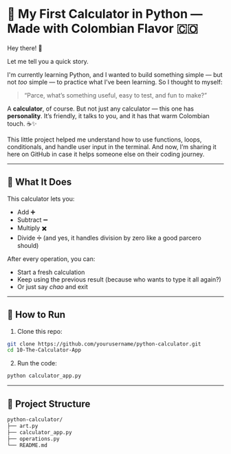 
# 🧮 My First Calculator in Python — Made with Colombian Flavor 🇨🇴

Hey there! 👋

Let me tell you a quick story.

I'm currently learning Python, and I wanted to build something simple — but not *too* simple — to practice what I’ve been learning. So I thought to myself:

> “Parce, what’s something useful, easy to test, and fun to make?”

A **calculator**, of course. But not just any calculator — this one has **personality**. It’s friendly, it talks to you, and it has that warm Colombian touch. ☕✨

This little project helped me understand how to use functions, loops, conditionals, and handle user input in the terminal. And now, I’m sharing it here on GitHub in case it helps someone else on their coding journey.

---

## 🚀 What It Does

This calculator lets you:

- Add ➕  
- Subtract ➖  
- Multiply ✖️  
- Divide ➗ (and yes, it handles division by zero like a good parcero should)

After every operation, you can:

- Start a fresh calculation
- Keep using the previous result (because who wants to type it all again?)
- Or just say *chao* and exit

---

## 👣 How to Run

1. Clone this repo:

```bash
git clone https://github.com/yourusername/python-calculator.git
cd 10-The-Calculator-App
```

2. Run the code:

```bash
python calculator_app.py
```

---

## 📁 Project Structure
```bash
python-calculator/
├── art.py
├── calculator_app.py
├── operations.py
└── README.md
```
